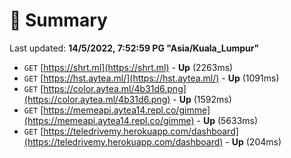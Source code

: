 # 📖 Summary
Last updated: **14/5/2022, 7:52:59 PG "Asia/Kuala_Lumpur"**

- `GET` [https://shrt.ml](https://shrt.ml) - **Up** (2263ms)
- `GET` [https://hst.aytea.ml/](https://hst.aytea.ml/) - **Up** (1091ms)
- `GET` [https://color.aytea.ml/4b31d6.png](https://color.aytea.ml/4b31d6.png) - **Up** (1592ms)
- `GET` [https://memeapi.aytea14.repl.co/gimme](https://memeapi.aytea14.repl.co/gimme) - **Up** (5633ms)
- `GET` [https://teledrivemy.herokuapp.com/dashboard](https://teledrivemy.herokuapp.com/dashboard) - **Up** (204ms)

